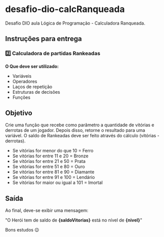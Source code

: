 # desafio-dio-calcRanqueada

Desafio DIO aula Lógica de Programação - Calculadora Ranqueada.

## Instruções para entrega

### 2️⃣ Calculadora de partidas Rankeadas

**O Que deve ser utilizado:**

- Variáveis
- Operadores
- Laços de repetição
- Estruturas de decisões
- Funções

## Objetivo

Crie uma função que recebe como parâmetro a quantidade de vitórias e derrotas de um jogador. Depois disso, retorne o resultado para uma variável. O saldo de Rankeadas deve ser feito através do cálculo (vitórias - derrotas).

- Se vitórias for menor do que 10 = Ferro
- Se vitórias for entre 11 e 20 = Bronze
- Se vitórias for entre 21 e 50 = Prata
- Se vitórias for entre 51 e 80 = Ouro
- Se vitórias for entre 81 e 90 = Diamante
- Se vitórias for entre 91 e 100 = Lendário
- Se vitórias for maior ou igual a 101 = Imortal

## Saída

Ao final, deve-se exibir uma mensagem:

"O Herói tem de saldo de **{saldoVitorias}** está no nível de **{nivel}**"

Bons estudos 😉
